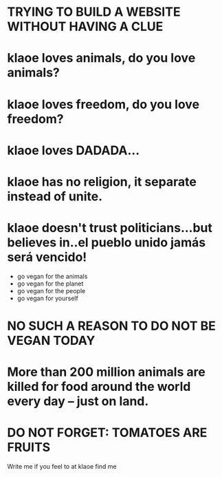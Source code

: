 # TRYING TO BUILD A WEBSITE WITHOUT HAVING A CLUE


# klaoe loves animals, do you love animals?
# klaoe loves freedom, do you love freedom?
# klaoe loves DADADA...

# klaoe has no religion, it separate instead of unite.
# klaoe doesn't trust politicians...but believes in..el pueblo unido jamás será vencido!

- go vegan for the animals
- go vegan for the planet
- go vegan for the people
- go vegan for yourself


# NO SUCH A REASON TO DO NOT BE VEGAN TODAY
# More than 200 million animals are killed for food around the world every day – just on land.


# DO NOT FORGET: TOMATOES ARE FRUITS

Write me if you feel to at klaoe find me
